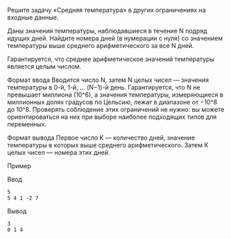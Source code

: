 Решите задачу «Средняя температура» в других ограничениях на входные данные.

Даны значения температуры, наблюдавшиеся в течение N подряд идущих дней. Найдите номера дней (в нумерации с нуля) 
со значением температуры выше среднего арифметического за все N дней.

Гарантируется, что среднее арифметическое значений температуры является целым числом.

Формат ввода
Вводится число N, затем N целых чисел — значения температуры в 0-й, 1-й, ... (N−1)-й день. 
Гарантируется, что N не превышает миллиона (10^6), а значения температуры, измеряющиеся в миллионных долях градусов по Цельсию, лежат в диапазоне от −10^8 до 10^8. 
Проверять соблюдение этих ограничений не нужно: вы можете ориентироваться на них при выборе наиболее подходящих типов для переменных.

Формат вывода
Первое число K — количество дней, значение температуры в которых выше среднего арифметического. 
Затем K целых чисел — номера этих дней.

Пример

Ввод

	5
	5 4 1 -2 7

Вывод

	3
	0 1 4